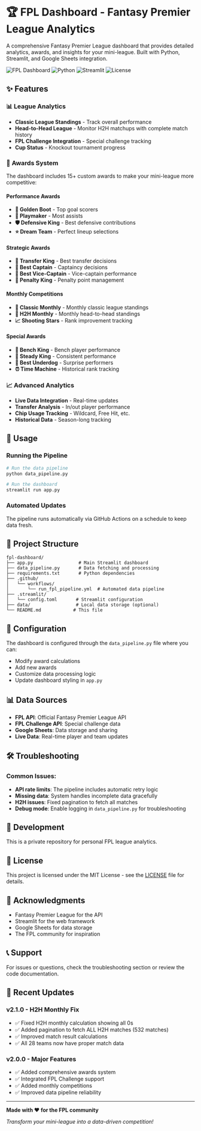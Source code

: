 # 🏆 FPL Dashboard - Fantasy Premier League Analytics

A comprehensive Fantasy Premier League dashboard that provides detailed analytics, awards, and insights for your mini-league. Built with Python, Streamlit, and Google Sheets integration.

![FPL Dashboard](https://img.shields.io/badge/FPL-Dashboard-blue)
![Python](https://img.shields.io/badge/Python-3.11+-green)
![Streamlit](https://img.shields.io/badge/Streamlit-Web%20App-red)
![License](https://img.shields.io/badge/License-MIT-yellow)

## ✨ Features

### 📊 **League Analytics**
- **Classic League Standings** - Track overall performance
- **Head-to-Head League** - Monitor H2H matchups with complete match history
- **FPL Challenge Integration** - Special challenge tracking
- **Cup Status** - Knockout tournament progress

### 🏅 **Awards System**
The dashboard includes 15+ custom awards to make your mini-league more competitive:

#### **Performance Awards**
- **🎯 Golden Boot** - Top goal scorers
- **🎯 Playmaker** - Most assists
- **🛡️ Defensive King** - Best defensive contributions
- **⭐ Dream Team** - Perfect lineup selections

#### **Strategic Awards**
- **🔄 Transfer King** - Best transfer decisions
- **👑 Best Captain** - Captaincy decisions
- **👑 Best Vice-Captain** - Vice-captain performance
- **🎲 Penalty King** - Penalty point management

#### **Monthly Competitions**
- **📅 Classic Monthly** - Monthly classic league standings
- **📅 H2H Monthly** - Monthly head-to-head standings
- **📈 Shooting Stars** - Rank improvement tracking

#### **Special Awards**
- **💺 Bench King** - Bench player performance
- **🔄 Steady King** - Consistent performance
- **🎯 Best Underdog** - Surprise performers
- **⏰ Time Machine** - Historical rank tracking

### 📈 **Advanced Analytics**
- **Live Data Integration** - Real-time updates
- **Transfer Analysis** - In/out player performance
- **Chip Usage Tracking** - Wildcard, Free Hit, etc.
- **Historical Data** - Season-long tracking

## 🚀 Usage

### Running the Pipeline
```bash
# Run the data pipeline
python data_pipeline.py

# Run the dashboard
streamlit run app.py
```

### Automated Updates
The pipeline runs automatically via GitHub Actions on a schedule to keep data fresh.

## 📁 Project Structure

```
fpl-dashboard/
├── app.py                 # Main Streamlit dashboard
├── data_pipeline.py       # Data fetching and processing
├── requirements.txt       # Python dependencies
├── .github/
│   └── workflows/
│       └── run_fpl_pipeline.yml  # Automated data pipeline
├── .streamlit/
│   └── config.toml       # Streamlit configuration
├── data/                 # Local data storage (optional)
└── README.md            # This file
```

## 🔧 Configuration

The dashboard is configured through the `data_pipeline.py` file where you can:
- Modify award calculations
- Add new awards
- Customize data processing logic
- Update dashboard styling in `app.py`

## 📊 Data Sources

- **FPL API**: Official Fantasy Premier League API
- **FPL Challenge API**: Special challenge data
- **Google Sheets**: Data storage and sharing
- **Live Data**: Real-time player and team updates

## 🛠️ Troubleshooting

### Common Issues:
- **API rate limits**: The pipeline includes automatic retry logic
- **Missing data**: System handles incomplete data gracefully
- **H2H issues**: Fixed pagination to fetch all matches
- **Debug mode**: Enable logging in `data_pipeline.py` for troubleshooting

## 🔄 Development

This is a private repository for personal FPL league analytics.

## 📝 License

This project is licensed under the MIT License - see the [LICENSE](LICENSE) file for details.

## 🙏 Acknowledgments

- Fantasy Premier League for the API
- Streamlit for the web framework
- Google Sheets for data storage
- The FPL community for inspiration

## 📞 Support

For issues or questions, check the troubleshooting section or review the code documentation.

## 🔄 Recent Updates

### v2.1.0 - H2H Monthly Fix
- ✅ Fixed H2H monthly calculation showing all 0s
- ✅ Added pagination to fetch ALL H2H matches (532 matches)
- ✅ Improved match result calculations
- ✅ All 28 teams now have proper match data

### v2.0.0 - Major Features
- ✅ Added comprehensive awards system
- ✅ Integrated FPL Challenge support
- ✅ Added monthly competitions
- ✅ Improved data pipeline reliability

---

**Made with ❤️ for the FPL community**

*Transform your mini-league into a data-driven competition!*
